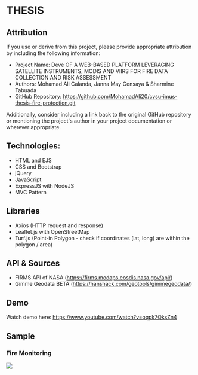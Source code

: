 # THESIS
## Attribution

If you use or derive from this project, please provide appropriate attribution by including the following information:

- Project Name: Deve OF A WEB-BASED PLATFORM LEVERAGING SATELLITE INSTRUMENTS, MODIS AND VIIRS FOR FIRE DATA COLLECTION AND RISK ASSESSMENT
- Authors: Mohamad Ali Calanda, Janna May Gensaya & Sharmine Tabuada
- GitHub Repository: https://github.com/MohamadAli20/cvsu-imus-thesis-fire-protection.git

Additionally, consider including a link back to the original GitHub repository or mentioning the project's author in your project documentation or wherever appropriate.

## Technologies:
- HTML and EJS
- CSS and Bootstrap
- jQuery
- JavaScript
- ExpressJS with NodeJS
- MVC Pattern

## Libraries
- Axios (HTTP request and response)
- Leaflet.js with OpenStreetMap
- Turf.js (Point-in Polygon - check if coordinates (lat, long) are within the polygon / area)

## API & Sources
- FIRMS API of NASA (https://firms.modaps.eosdis.nasa.gov/api/)
- Gimme Geodata BETA (https://hanshack.com/geotools/gimmegeodata/)

## Demo
Watch demo here: https://www.youtube.com/watch?v=oqpk7QksZn4

## Sample
### Fire Monitoring
<img src="https://drive.google.com/uc?id=16iPHLjyEiPtldXGOMciwIXmo6k6bZY93">

